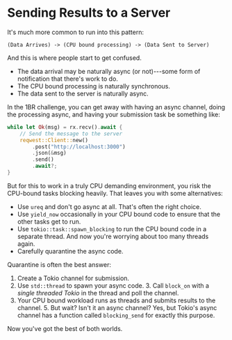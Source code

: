 # Sending Results to a Server

It's much more common to run into this pattern:

```
(Data Arrives) -> (CPU bound processing) -> (Data Sent to Server)
```

And this is where people start to get confused. 

* The data arrival may be naturally async (or not)---some form of notification that there's work to do.
* The CPU bound processing is naturally synchronous.
* The data sent to the server is naturally async.

In the 1BR challenge, you can get away with having an async channel, doing the processing async, and having
your submission task be something like:

```rust
while let Ok(msg) = rx.recv().await {
    // Send the message to the server
    reqwest::Client::new()
        .post("http://localhost:3000")
        .json(&msg)
        .send()
        .await?;
}
```

But for this to work in a truly CPU demanding environment, you risk the CPU-bound tasks blocking heavily. That
leaves you with some alternatives:

* Use `ureq` and don't go async at all. That's often the right choice.
* Use `yield_now` occasionally in your CPU bound code to ensure that the other tasks get to run.
* Use `tokio::task::spawn_blocking` to run the CPU bound code in a separate thread. And now you're worrying about too many threads again.
* Carefully quarantine the async code.

Quarantine is often the best answer:

1. Create a Tokio channel for submission.
2. Use `std::thread` to spawn your async code.
   3. Call `block_on` with a *single threaded Tokio* in the thread and poll the channel.
4. Your CPU bound workload runs as threads and submits results to the channel.
   5. But wait? Isn't it an async channel? Yes, but Tokio's async channel has a function called `blocking_send` for exactly this purpose.

Now you've got the best of both worlds.